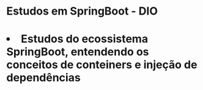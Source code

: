 <h1>Estudos em SpringBoot - DIO<h1>
<li>Estudos do ecossistema SpringBoot, entendendo os conceitos de conteiners e injeção de dependências</li>
